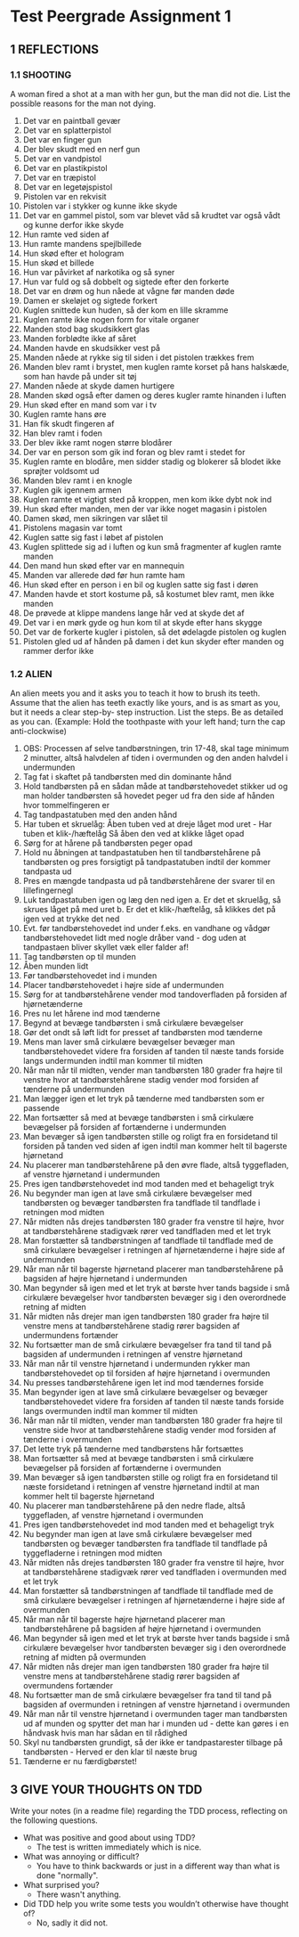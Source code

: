 # Test Peergrade Assignment 1

## 1 REFLECTIONS

### 1.1 SHOOTING

A woman fired a shot at a man with her gun, but the man did not die. List the possible reasons for the man not dying.

1.  Det var en paintball gevær
2.  Det var en splatterpistol
3.  Det var en finger gun
4.  Der blev skudt med en nerf gun
5.  Det var en vandpistol
6.  Det var en plastikpistol
7.  Det var en træpistol
8.  Det var en legetøjspistol
9.  Pistolen var en rekvisit
10.  Pistolen var i stykker og kunne ikke skyde
11.  Det var en gammel pistol, som var blevet våd så krudtet var også vådt og kunne derfor ikke skyde
12.  Hun ramte ved siden af
13.  Hun ramte mandens spejlbillede
14.  Hun skød efter et hologram
15.  Hun skød et billede
16.  Hun var påvirket af narkotika og så syner
17.  Hun var fuld og så dobbelt og sigtede efter den forkerte
18.  Det var en drøm og hun nåede at vågne før manden døde
19.  Damen er skeløjet og sigtede forkert
20.  Kuglen snittede kun huden, så der kom en lille skramme
21.  Kuglen ramte ikke nogen form for vitale organer
22.  Manden stod bag skudsikkert glas
23.  Manden forblødte ikke af såret
24.  Manden havde en skudsikker vest på
25.  Manden nåede at rykke sig til siden i det pistolen trækkes frem
26.  Manden blev ramt i brystet, men kuglen ramte korset på hans halskæde, som han havde på under sit tøj
27.  Manden nåede at skyde damen hurtigere
28.  Manden skød også efter damen og deres kugler ramte hinanden i luften
29.  Hun skød efter en mand som var i tv
30.  Kuglen ramte hans øre
31.  Han fik skudt fingeren af
32.  Han blev ramt i foden
33.  Der blev ikke ramt nogen større blodårer
34.  Der var en person som gik ind foran og blev ramt i stedet for
35.  Kuglen ramte en blodåre, men sidder stadig og blokerer så blodet ikke sprøjter voldsomt ud
36.  Manden blev ramt i en knogle
37.  Kuglen gik igennem armen
38.  Kuglen ramte et vigtigt sted på kroppen, men kom ikke dybt nok ind
39.  Hun skød efter manden, men der var ikke noget magasin i pistolen
40.  Damen skød, men sikringen var slået til
41.  Pistolens magasin var tomt
42.  Kuglen satte sig fast i løbet af pistolen
43.  Kuglen splittede sig ad i luften og kun små fragmenter af kuglen ramte manden
44.  Den mand hun skød efter var en mannequin
45.  Manden var allerede død før hun ramte ham
46.  Hun skød efter en person i en bil og kuglen satte sig fast i døren
47.  Manden havde et stort kostume på, så kostumet blev ramt, men ikke manden
48.  De prøvede at klippe mandens lange hår ved at skyde det af
49.  Det var i en mørk gyde og hun kom til at skyde efter hans skygge
50.  Det var de forkerte kugler i pistolen, så det ødelagde pistolen og kuglen
51.  Pistolen gled ud af hånden på damen i det kun skyder efter manden og rammer derfor ikke


### 1.2 ALIEN

An alien meets you and it asks you to teach it how to brush its teeth. Assume that the alien has teeth exactly like yours, and is as smart as you, but it needs a clear step-by- step instruction. List the steps. Be as detailed as you can. (Example: Hold the toothpaste with your left hand; turn the cap anti-clockwise)

1.  OBS: Processen af selve tandbørstningen, trin 17-48, skal tage minimum 2 minutter, altså halvdelen af tiden i overmunden og den anden halvdel i undermunden
2.  Tag fat i skaftet på tandbørsten med din dominante hånd
3.  Hold tandbørsten på en sådan måde at tandbørstehovedet stikker ud og man holder tandbørsten så hovedet peger ud fra den side af hånden hvor tommelfingeren er
4.  Tag tandpastatuben med den anden hånd
5.  Har tuben et skruelåg: Åben tuben ved at dreje låget mod uret - Har tuben et klik-/hæftelåg Så åben den ved at klikke låget opad
6.  Sørg for at hårene på tandbørsten peger opad
7.  Hold nu åbningen at tandpastatuben hen til tandbørstehårene på tandbørsten og pres forsigtigt på tandpastatuben indtil der kommer tandpasta ud
8.  Pres en mængde tandpasta ud på tandbørstehårene der svarer til en lillefingernegl
9.  Luk tandpastatuben igen og læg den ned igen
	a.  Er det et skruelåg, så skrues låget på med uret
	b.  Er det et klik-/hæftelåg, så klikkes det på igen ved at trykke det ned
10.  Evt. før tandbørstehovedet ind under f.eks. en vandhane og vådgør tandbørstehovedet lidt med nogle dråber vand - dog uden at tandpastaen bliver skyllet væk eller falder af!
11.  Tag tandbørsten op til munden
12.  Åben munden lidt
13.  Før tandbørstehovedet ind i munden
14.  Placer tandbørstehovedet i højre side af undermunden
15.  Sørg for at tandbørstehårene vender mod tandoverfladen på forsiden af hjørnetænderne
16.  Pres nu let hårene ind mod tænderne
17.  Begynd at bevæge tandbørsten i små cirkulære bevægelser
18.  Gør det ondt så løft lidt for presset af tandbørsten mod tænderne
19.  Mens man laver små cirkulære bevægelser bevæger man tandbørstehovedet videre fra forsiden af tanden til næste tands forside langs undermunden indtil man kommer til midten
20.  Når man når til midten, vender man tandbørsten 180 grader fra højre til venstre hvor at tandbørstehårene stadig vender mod forsiden af tænderne på undermunden
21.  Man lægger igen et let tryk på tænderne med tandbørsten som er passende
22.  Man fortsætter så med at bevæge tandbørsten i små cirkulære bevægelser på forsiden af fortænderne i undermunden
23.  Man bevæger så igen tandbørsten stille og roligt fra en forsidetand til forsiden på tanden ved siden af igen indtil man kommer helt til bagerste hjørnetand
24.  Nu placerer man tandbørstehårene på den øvre flade, altså tyggefladen, af venstre hjørnetand i undermunden
25.  Pres igen tandbørstehovedet ind mod tanden med et behageligt tryk
26.  Nu begynder man igen at lave små cirkulære bevægelser med tandbørsten og bevæger tandbørsten fra tandflade til tandflade i retningen mod midten
27.  Når midten nås drejes tandbørsten 180 grader fra venstre til højre, hvor at tandbørstehårene stadigvæk rører ved tandfladen med et let tryk
28.  Man forstætter så tandbørstningen af tandflade til tandflade med de små cirkulære bevægelser i retningen af hjørnetænderne i højre side af undermunden
29.  Når man når til bagerste hjørnetand placerer man tandbørstehårene på bagsiden af højre hjørnetand i undermunden
30.  Man begynder så igen med et let tryk at børste hver tands bagside i små cirkulære bevægelser hvor tandbørsten bevæger sig i den overordnede retning af midten
31.  Når midten nås drejer man igen tandbørsten 180 grader fra højre til venstre mens at tandbørstehårene stadig rører bagsiden af undermundens fortænder
32.  Nu fortsætter man de små cirkulære bevægelser fra tand til tand på bagsiden af undermunden i retningen af venstre hjørnetand
33.  Når man når til venstre hjørnetand i undermunden rykker man tandbørstehovedet op til forsiden af højre hjørnetand i overmunden
34.  Nu presses tandbørstehårene igen let ind mod tændernes forside
35.  Man begynder igen at lave små cirkulære bevægelser og bevæger tandbørstehovedet videre fra forsiden af tanden til næste tands forside langs overmunden indtil man kommer til midten
36.  Når man når til midten, vender man tandbørsten 180 grader fra højre til venstre side hvor at tandbørstehårene stadig vender mod forsiden af tænderne i overmunden
37.  Det lette tryk på tænderne med tandbørstens hår fortsættes
38.  Man fortsætter så med at bevæge tandbørsten i små cirkulære bevægelser på forsiden af fortænderne i overmunden
39.  Man bevæger så igen tandbørsten stille og roligt fra en forsidetand til næste forsidetand i retningen af venstre hjørnetand indtil at man kommer helt til bagerste hjørnetand
40.  Nu placerer man tandbørstehårene på den nedre flade, altså tyggefladen, af venstre hjørnetand i overmunden
41.  Pres igen tandbørstehovedet ind mod tanden med et behageligt tryk
42.  Nu begynder man igen at lave små cirkulære bevægelser med tandbørsten og bevæger tandbørsten fra tandflade til tandflade på tyggefladerne i retningen mod midten
43.  Når midten nås drejes tandbørsten 180 grader fra venstre til højre, hvor at tandbørstehårene stadigvæk rører ved tandfladen i overmunden med et let tryk
44.  Man forstætter så tandbørstningen af tandflade til tandflade med de små cirkulære bevægelser i retningen af hjørnetænderne i højre side af overmunden
45.  Når man når til bagerste højre hjørnetand placerer man tandbørstehårene på bagsiden af højre hjørnetand i overmunden
46.  Man begynder så igen med et let tryk at børste hver tands bagside i små cirkulære bevægelser hvor tandbørsten bevæger sig i den overordnede retning af midten på overmunden
47.  Når midten nås drejer man igen tandbørsten 180 grader fra højre til venstre mens at tandbørstehårene stadig rører bagsiden af overmundens fortænder
48.  Nu fortsætter man de små cirkulære bevægelser fra tand til tand på bagsiden af overmunden i retningen af venstre hjørnetand i overmunden
49.  Når man når til venstre hjørnetand i overmunden tager man tandbørsten ud af munden og spytter det man har i munden ud - dette kan gøres i en håndvask hvis man har sådan en til rådighed
50.  Skyl nu tandbørsten grundigt, så der ikke er tandpastarester tilbage på tandbørsten - Herved er den klar til næste brug
51.  Tænderne er nu færdigbørstet!



## 3 GIVE YOUR THOUGHTS ON TDD

Write your notes (in a readme file) regarding the TDD process, reflecting on the following questions.
-   What was positive and good about using TDD?
	- The test is written immediately which is nice.
-   What was annoying or difficult?
	- You have to think backwards or just in a different way than what is done "normally".
-   What surprised you?
	- There wasn't anything.
-   Did TDD help you write some tests you wouldn’t otherwise have thought of?
	- No, sadly it did not.
